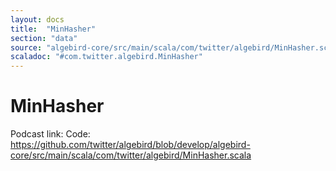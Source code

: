 ```yaml
---
layout: docs
title:  "MinHasher"
section: "data"
source: "algebird-core/src/main/scala/com/twitter/algebird/MinHasher.scala"
scaladoc: "#com.twitter.algebird.MinHasher"
---
```


# MinHasher

Podcast link:
Code: https://github.com/twitter/algebird/blob/develop/algebird-core/src/main/scala/com/twitter/algebird/MinHasher.scala
